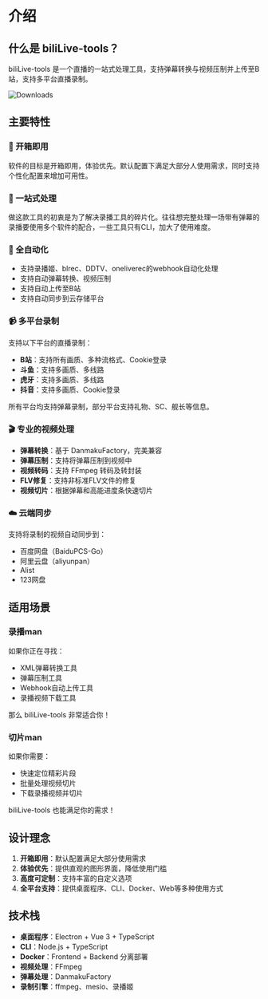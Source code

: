# 介绍

## 什么是 biliLive-tools？

biliLive-tools 是一个直播的一站式处理工具，支持弹幕转换与视频压制并上传至B站，支持多平台直播录制。

![Downloads](https://img.shields.io/github/downloads/renmu123/biliLive-tools/total)

## 主要特性

### 🎯 开箱即用

软件的目标是开箱即用，体验优先。默认配置下满足大部分人使用需求，同时支持个性化配置来增加可用性。

### 🔄 一站式处理

做这款工具的初衷是为了解决录播工具的碎片化。往往想完整处理一场带有弹幕的录播要使用多个软件的配合，一些工具只有CLI，加大了使用难度。

### 🚀 全自动化

- 支持录播姬、blrec、DDTV、oneliverec的webhook自动化处理
- 支持自动弹幕转换、视频压制
- 支持自动上传至B站
- 支持自动同步到云存储平台

### 📹 多平台录制

支持以下平台的直播录制：

- **B站**：支持所有画质、多种流格式、Cookie登录
- **斗鱼**：支持多画质、多线路
- **虎牙**：支持多画质、多线路
- **抖音**：支持多画质、Cookie登录

所有平台均支持弹幕录制，部分平台支持礼物、SC、舰长等信息。

### 🎬 专业的视频处理

- **弹幕转换**：基于 DanmakuFactory，完美兼容
- **弹幕压制**：支持将弹幕压制到视频中
- **视频转码**：支持 FFmpeg 转码及转封装
- **FLV修复**：支持非标准FLV文件的修复
- **视频切片**：根据弹幕和高能进度条快速切片

### ☁️ 云端同步

支持将录制的视频自动同步到：

- 百度网盘（BaiduPCS-Go）
- 阿里云盘（aliyunpan）
- Alist
- 123网盘

## 适用场景

### 录播man

如果你正在寻找：

- XML弹幕转换工具
- 弹幕压制工具
- Webhook自动上传工具
- 录播视频下载工具

那么 biliLive-tools 非常适合你！

### 切片man

如果你需要：

- 快速定位精彩片段
- 批量处理视频切片
- 下载录播视频并切片

biliLive-tools 也能满足你的需求！

## 设计理念

1. **开箱即用**：默认配置满足大部分使用需求
2. **体验优先**：提供直观的图形界面，降低使用门槛
3. **高度可定制**：支持丰富的自定义选项
4. **全平台支持**：提供桌面程序、CLI、Docker、Web等多种使用方式

## 技术栈

- **桌面程序**：Electron + Vue 3 + TypeScript
- **CLI**：Node.js + TypeScript
- **Docker**：Frontend + Backend 分离部署
- **视频处理**：FFmpeg
- **弹幕处理**：DanmakuFactory
- **录制引擎**：ffmpeg、mesio、录播姬
